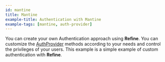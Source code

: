 ```yaml
---
id: mantine
title: Mantine
example-title: Authentication with Mantine
example-tags: [mantine, auth-provider]
---
```


You can create your own Authentication approach using **Refine**. You can customize the [AuthProvider](/docs/core/providers/auth-provider) methods according to your needs and control the privileges of your users. This example is a simple example of custom authentication with **Refine**.

<CodeSandboxExample path="auth-mantine" />
